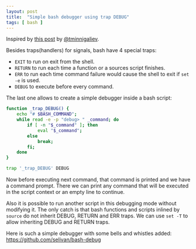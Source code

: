 ```yaml
---
layout: post
title:  "Simple bash debugger using trap DEBUG"
tags: [ bash ]
---
```


Inspired by [this post](https://habr.com/ru/users/tminnigaliev/) by [ @tminnigaliev](https://habr.com/ru/users/tminnigaliev/).

Besides traps(handlers) for signals, bash have 4 special traps:

* `EXIT` to run on exit from the shell.
* `RETURN` to run each time a function or a sources script finishes.
* `ERR` to run each time command failure would cause the shell to exit if `set -e` is used.
* `DEBUG` to execute before every command.

 The last one allows to create a simple debugger inside a bash script:

```bash
function _trap_DEBUG() {
    echo "# $BASH_COMMAND";
    while read -e -p "debug> " _command; do
        if [ -n "$_command" ]; then
            eval "$_command";
        else
            break;
        fi;
    done
}

trap '_trap_DEBUG' DEBUG
```

Now before executing next command, that command is printed and we have a command prompt. There we can print any command that will be executed in the script context or an empty line to continue.

Also it is possible to run another script in this debugging mode without modifying it. The only catch is that bash functions and scripts inlined by `source` do not inherit DEBUG, RETURN and ERR traps. We can use `set -T` to allow inheriting DEBUG and RETURN traps.

Here is such a simple debugger with some bells and whistles added: https://github.com/selivan/bash-debug
